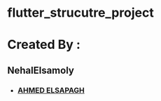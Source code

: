 # flutter_strucutre_project

#  Created By : 
## NehalElsamoly

- ### [AHMED ELSAPAGH](https://www.github.com/ahmedelsapagh10)
